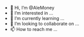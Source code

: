- 👋 Hi, I’m @AleMoney
- 👀 I’m interested in ...
- 🌱 I’m currently learning ...
- 💞️ I’m looking to collaborate on ...
- 📫 How to reach me ...

<!---
AleMoney/AleMoney is a ✨ special ✨ repository because its `README.md` (this file) appears on your GitHub profile.
You can click the Preview link to take a look at your changes.
--->
